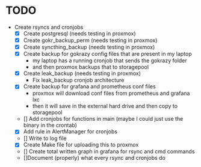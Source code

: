 # TODO

- Create rsyncs and cronjobs
  - [x] Create postgresql (needs testing in proxmox)
  - [x] Create gokr_backup_perm (needs testing in proxmox)
  - [x] Create syncthing_backup (needs testing in proxmox)
  - [x] Create backup for gokrazy config files that are present in my laptop
	- my laptop has a running cronjob that sends the gokrazy folder
	- and then proxmox backups that to storagepool
  - [x] Create leak_backup (needs testing in proxmox)
	- Fix leak_backup cronjob architecture
  - [x] Create backup for grafana and prometheus conf files
	- proxmox will download conf files from prometheus and grafana lxc
	- then it will save in the external hard drive and then copy to storagepool
  - [] Add cronjobs for functions in main (maybe I could just use the binary in the crontab)
  - [x] Add rule in AlertManager for cronjobs
  - [] Write to log file
  - [x] Create Make file for uploading this to proxmox
  - [] Create total written graph in grafana for rsync and cmd commands
  - []Document (properly) what every rsync and cronjobs do
